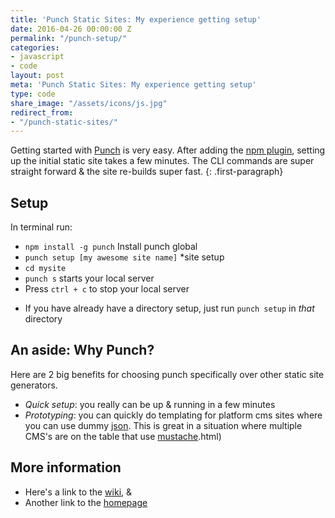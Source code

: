 ```yaml
---
title: 'Punch Static Sites: My experience getting setup'
date: 2016-04-26 00:00:00 Z
permalink: "/punch-setup/"
categories:
- javascript
- code
layout: post
meta: 'Punch Static Sites: My experience getting setup'
type: code
share_image: "/assets/icons/js.jpg"
redirect_from:
- "/punch-static-sites/"
---
```


Getting started with [Punch](//laktek.github.io/punch/) is very easy. After adding the [npm plugin](//www.npmjs.com/package/punch), setting up the initial static site takes a few minutes. The CLI commands are super straight forward & the site re-builds super fast.
{: .first-paragraph}

## Setup

In terminal run:

- `npm install -g punch` Install punch global
- `punch setup [my awesome site name]` *site setup
- `cd mysite` 
- `punch s` starts your local server
- Press `ctrl + c` to stop your local server

* If you have already have a directory setup, just run `punch setup` in _that_ directory

## An aside: Why Punch?

Here are 2 big benefits for choosing punch specifically over other static site generators.

- *Quick setup*: you really can be up & running in a few minutes
- *Prototyping*: you can quickly do templating for platform cms sites where you can use dummy [json](//www.json.org/). This is great in a situation where multiple CMS's are on the table that use [mustache](//mustache.github.io/mustache.5).html)

## More information

- Here's a link to the [wiki](//github.com/laktek/punch/wiki), &
- Another link to the [homepage](//laktek.github.io/punch/)



